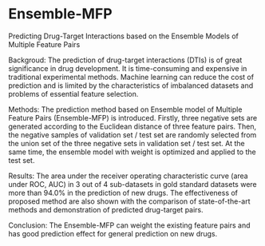 # Ensemble-MFP
Predicting Drug-Target Interactions based on the Ensemble Models of Multiple Feature Pairs



Backgroud: The prediction of drug-target interactions (DTIs) is of great significance in drug development. It is time-consuming and expensive in traditional experimental methods. Machine learning can reduce the cost of prediction and is limited by the characteristics of imbalanced datasets and problems of essential feature selection. 

Methods: The prediction method based on Ensemble model of Multiple Feature Pairs (Ensemble-MFP) is introduced. Firstly, three negative sets are generated according to the Euclidean distance of three feature pairs. Then, the negative samples of validation set / test set are randomly selected from the union set of the three negative sets in validation set / test set. At the same time, the ensemble model with weight is optimized and applied to the test set. 

Results: The area under the receiver operating characteristic curve (area under ROC, AUC) in 3 out of 4 sub-datasets in gold standard datasets were more than 94.0\% in the prediction of new drugs. The effectiveness of proposed method are also shown with the comparison of state-of-the-art methods and demonstration of predicted drug-target pairs.

Conclusion: The Ensemble-MFP can weight the existing feature pairs and has good prediction effect for general prediction on new drugs.
